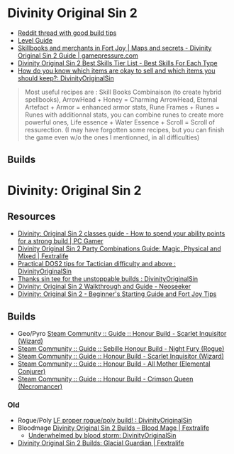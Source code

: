# Divinity Original Sin 2

- [Reddit thread with good build tips](https://www.reddit.com/r/DivinityOriginalSin/s/LEzlr4oPsW)
- [Level Guide](https://steamcommunity.com/sharedfiles/filedetails/?id=1139237003)
- [Skillbooks and merchants in Fort Joy | Maps and secrets - Divinity Original Sin 2 Guide | gamepressure.com](https://guides.gamepressure.com/originalsinII/guide.asp?ID=41501)
- [Divinity Original Sin 2 Best Skills Tier List - Best Skills For Each Type](https://rankedboost.com/divinity-original-sin-2/best-skills-tier-list/)
- [How do you know which items are okay to sell and which items you should keep?: DivinityOriginalSin](https://www.reddit.com/r/DivinityOriginalSin/comments/7oc28x/how_do_you_know_which_items_are_okay_to_sell_and/)

> Most useful recipes are : Skill Books Combinaison (to create hybrid spellbooks), ArrowHead + Honey = Charming ArrowHead, Eternal Artefact + Armor = enhanced armor stats, Rune Frames + Runes = Runes with additionnal stats, you can combine runes to create more powerful ones, Life essence + Water Essence + Scroll = Scroll of ressurection. (I may have forgotten some recipes, but you can finish the game even w/o the ones I mentionned, in all difficulties)

## Builds

# Divinity: Original Sin 2

## Resources

- [Divinity: Original Sin 2 classes guide - How to spend your ability points for a strong build | PC Gamer](https://www.pcgamer.com/divinity-original-sin-2-build-guide/)
- [Divinity Original Sin 2 Party Combinations Guide: Magic, Physical and Mixed | Fextralife](https://fextralife.com/divinity-original-sin-2-party-combinations-guide-magic-physical-and-mixed/)
- [Practical DOS2 tips for Tactician difficulty and above : DivinityOriginalSin](https://www.reddit.com/r/DivinityOriginalSin/comments/arzhnr/practical_dos2_tips_for_tactician_difficulty_and/)
- [Thanks sin tee for the unstoppable builds : DivinityOriginalSin](https://www.reddit.com/r/DivinityOriginalSin/comments/8kf3k2/thanks_sin_tee_for_the_unstoppable_builds/)
- [Divinity: Original Sin 2 Walkthrough and Guide - Neoseeker](https://www.neoseeker.com/divinity-original-sin-ii/walkthrough)
- [Divinity: Original Sin 2 - Beginner's Starting Guide and Fort Joy Tips](https://www.pcinvasion.com/divinity-original-sin-2-starting-guide-beginners-tips/)

## Builds

- Geo/Pyro [Steam Community :: Guide :: Honour Build - Scarlet Inquisitor (Wizard)](https://steamcommunity.com/sharedfiles/filedetails/?id=1179854587)
- [Steam Community :: Guide :: Sebille Honour Build - Night Fury (Rogue)](https://steamcommunity.com/sharedfiles/filedetails/?id=1173316614)
- [Steam Community :: Guide :: Honour Build - Scarlet Inquisitor (Wizard)](https://steamcommunity.com/sharedfiles/filedetails/?id=1179854587)
- [Steam Community :: Guide :: Honour Build - All Mother (Elemental Conjurer)](https://steamcommunity.com/sharedfiles/filedetails/?id=1518303306)
- [Steam Community :: Guide :: Honour Build - Crimson Queen (Necromancer)](https://steamcommunity.com/sharedfiles/filedetails/?id=1179657481)

### Old

- Rogue/Poly [LF proper rogue/poly build! : DivinityOriginalSin](https://www.reddit.com/r/DivinityOriginalSin/comments/711h1j/lf_proper_roguepoly_build/)
- Bloodmage [Divinity Original Sin 2 Builds – Blood Mage | Fextralife](https://fextralife.com/divinity-original-sin-2-builds-blood-mage/)
	- [Underwhelmed by blood storm: DivinityOriginalSin](https://www.reddit.com/r/DivinityOriginalSin/comments/l15pm8/underwhelmed_by_blood_storm/)
- [Divinity Original Sin 2 Builds: Glacial Guardian | Fextralife](https://fextralife.com/divinity-original-sin-2-builds-glacial-guardian/)